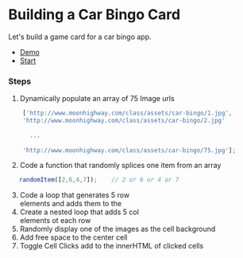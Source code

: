 Building a Car Bingo Card
========================
Let's build a game card for a car bingo app.

* [Demo](http://jsbin.com/viwuke/1/quiet)
* [Start](http://jsbin.com/viwuke/2/edit?js,output)

### Steps

1. Dynamically populate an array of 75 Image urls

```javascript
    ['http://www.moonhighway.com/class/assets/car-bingo/1.jpg',
    'http://www.moonhighway.com/class/assets/car-bingo/2.jpg'
    
      ...
      
    'http://www.moonhighway.com/class/assets/car-bingo/75.jpg'];
```

2. Code a function that randomly splices one item from an array

```javascript
   randomItem([2,6,4,7]);    // 2 or 6 or 4 or 7
```

3. Code a loop that generates 5 row <div> elements and adds them to the <section>
4. Create a nested loop that adds 5 col <div> elements ot each row
5. Randomly display one of the images as the cell background
6. Add <span>free space</span> to the center cell
7. Toggle Cell Clicks add <span class="chip"></span> to the innerHTML of clicked cells

